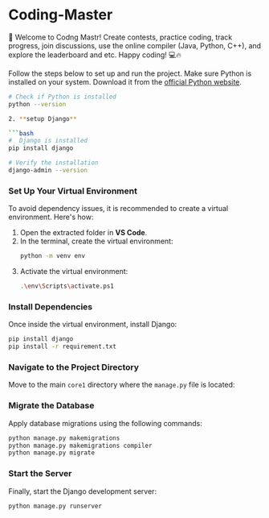 # Coding-Master
🚀 Welcome to Codng Mastr! Create contests, practice coding, track progress, join discussions, use the online compiler (Java, Python, C++), and explore the leaderboard and etc. Happy coding! 💻🔥

 
 Follow the steps below to set up and run the project.
   Make sure Python is installed on your system. Download it from the [official Python website](https://www.python.org/downloads/).

   ```bash
   # Check if Python is installed
   python --version

2. **setup Django**

 ```bash
   #  Django is installed
   pip install django

   # Verify the installation
   django-admin --version
```

### Set Up Your Virtual Environment 
To avoid dependency issues, it is recommended to create a virtual environment. Here's how:
1. Open the extracted folder in **VS Code**.
2. In the terminal, create the virtual environment:
   ```bash
   python -m venv env
   ```
3. Activate the virtual environment:
   ```bash
   .\env\Scripts\activate.ps1
   ```

### Install Dependencies
Once inside the virtual environment, install Django:
```bash
pip install django
pip install -r requirement.txt
```

### Navigate to the Project Directory
Move to the main `core1` directory where the `manage.py` file is located:

### Migrate the Database
Apply database migrations using the following commands:
```bash
python manage.py makemigrations
python manage.py makemigrations compiler
python manage.py migrate
```

### Start the Server
Finally, start the Django development server:
```bash
python manage.py runserver
